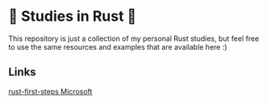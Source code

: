 # 🦀 Studies in Rust 🦀

This repository is just a collection of my personal Rust studies, but feel free to
use the same resources and examples that are available here :)

## Links

[rust-first-steps Microsoft](https://docs.microsoft.com/en-us/learn/paths/rust-first-steps/?WT.mc_id=javascript-00000-gllemos)
